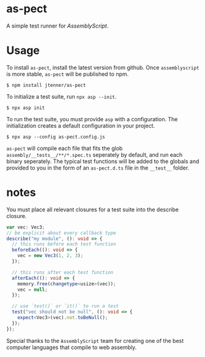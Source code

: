 # as-pect

A simple test runner for *AssemblyScript*.

# Usage

To install `as-pect`, install the latest version from github. Once `assemblyscript` is more stable,
`as-pect` will be published to npm.

```
$ npm install jtenner/as-pect
```

To initialize a test suite, run `npx asp --init`.

```
$ npx asp init
```

To run the test suite, you must provide `asp` with a configuration. The initialization creates a
default configuration in your project.

```
$ npx asp --config as-pect.config.js
```

`as-pect` will compile each file that fits the glob `assembly/__tests__/**/*.spec.ts` seperately by
default, and run each binary seperately. The typical test functions will be added to the globals
and provided to you in the form of an `as-pect.d.ts` file in the `__test__` folder.

# notes

You must place all relevant closures for a test suite into the describe closure.

```ts
var vec: Vec3;
// be explicit about every callback type
describe("my module", (): void => {
  // this runs before each test function
  beforeEach((): void => {
    vec = new Vec3(1, 2, 3);
  });

  // this runs after each test function
  afterEach((): void => {
    memory.free(changetype<usize>(vec));
    vec = null;
  });

  // use `test()` or `it()` to run a test
  test("vec should not be null", (): void => {
    expect<Vec3>(vec).not.toBeNull();
  });
});
```

Special thanks to the `AssemblyScript` team for creating one of the best computer languages that
compile to web assembly.